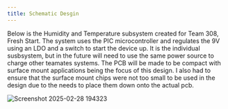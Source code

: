 ```yaml
---
title: Schematic Desgin
---
```

Below is the Humidity and Temperature subsystem created for Team 308, Fresh Start. 
The system uses the PIC microcontroller and regulates the 9V using an LDO and a switch to start the device up.
It is the individual susbsystem, but in the future will need to use the same power source to charge other teamates systems.
The PCB will be made to be compact with surface mount applications being the focus of this design. I also had to ensure that the surface mount chips were not too small to be used in the design due to the needs to place them down onto the actual pcb.


![Screenshot 2025-02-28 194323](https://github.com/user-attachments/assets/f0e1eccb-152e-43f5-8203-a0a542bfda6f)

